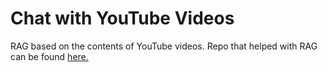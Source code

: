 # Chat with YouTube Videos
RAG based on the contents of YouTube videos. Repo that helped with RAG can be found [here.](https://github.com/madhavthaker1/llm/tree/main/rag)
